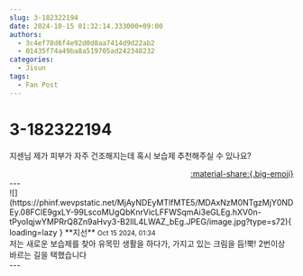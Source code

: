 ```yaml
---
slug: 3-182322194
date: 2024-10-15 01:32:14.333000+09:00
authors:
  - 3c4ef78d6f4e92d0d8aa7414d9d22ab2
  - 01435f74a49ba8a519705ad242348232
categories:
  - Jisun
tags:
  - Fan Post
---
```


# 3-182322194

<div class="post-container" markdown="1">
<div class="content-container md-sidebar__scrollwrap" markdown="1">

지센님 제가 피부가 자주 건조해지는데 혹시 보습제 추천해주실 수 있나요?

</div>
</div>

<div style="text-align: right;" markdown="1">
<a href="https://weverse.io/fromis9/fanpost/3-182322194" style="text-align: right;">:material-share:{.big-emoji}</a>
</div>
---

<div class="comments-container md-sidebar__scrollwrap" markdown="1">
<div class="comment" markdown="1">
<div class='id-container' markdown="1">
![](https://phinf.wevpstatic.net/MjAyNDEyMTlfMTE5/MDAxNzM0NTgzMjY0NDEy.08FClE9gxLY-99LscoMUgQbKnrVicLFFWSqmAi3eGLEg.hXV0n-tPyoIqjwYMPRrQ8Zn9aHvy3-B2llL4LWAZ_bEg.JPEG/image.jpg?type=s72){ loading=lazy }
**<span class="artist">지선</span>** <small>Oct 15 2024, 01:34</small><br>
</div>
<div class='comment-body' markdown="1">
저는 새로운 보습제를 찾아 유목민 생활을 하다가, 가지고 있는 크림을 듬!뿍! 2번이상 바르는 길을 택했습니다
</div>
</div>
</div>
---
